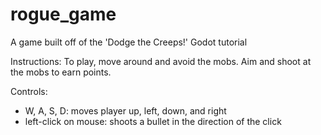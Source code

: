 # rogue_game
A game built off of the 'Dodge the Creeps!' Godot tutorial

Instructions:
To play, move around and avoid the mobs. Aim and shoot at the mobs to earn points.

Controls:
- W, A, S, D: moves player up, left, down, and right
- left-click on mouse: shoots a bullet in the direction of the click
